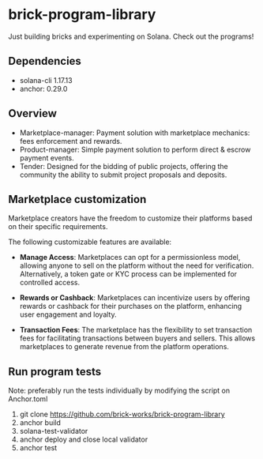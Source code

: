 # brick-program-library

Just building bricks and experimenting on Solana. Check out the programs!

## Dependencies

- solana-cli 1.17.13
- anchor: 0.29.0

## Overview

- Marketplace-manager: Payment solution with marketplace mechanics: fees enforcement and rewards.
- Product-manager: Simple payment solution to perform direct & escrow payment events.
- Tender: Designed for the bidding of public projects, offering the community the ability to submit project proposals and deposits.

## Marketplace customization

Marketplace creators have the freedom to customize their platforms based on their specific requirements. 

The following customizable features are available:
  
- **Manage Access**: Marketplaces can opt for a permissionless model, allowing anyone to sell on the platform without the need for verification. Alternatively, a token gate or KYC process can be implemented for controlled access.

- **Rewards or Cashback**: Marketplaces can incentivize users by offering rewards or cashback for their purchases on the platform, enhancing user engagement and loyalty.

- **Transaction Fees**: The marketplace has the flexibility to set transaction fees for facilitating transactions between buyers and sellers. This allows marketplaces to generate revenue from the platform operations.

## Run program tests

Note: preferably run the tests individually by modifying the script on Anchor.toml

1. git clone https://github.com/brick-works/brick-program-library
2. anchor build
3. solana-test-validator
4. anchor deploy and close local validator
5. anchor test
